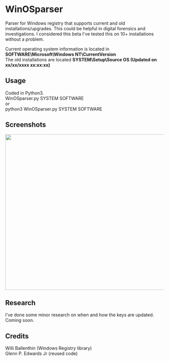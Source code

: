 # WinOSparser
Parser for Windows registry that supports current and old installations/upgrades. This could be helpful in digital forensics and investigations. I considered this beta I've tested this on 10+ installations without a problem.

Current operating system information is located in <b>SOFTWARE\Microsoft\Windows NT\CurrentVersion </b> <br/>
The old installations are located <b>SYSTEM\Setup\Source OS (Updated on xx/xx/xxxx xx:xx:xx)</b>
<h2>Usage</h2>
<p>Coded in Python3. <br/>
WinOSparser.py SYSTEM SOFTWARE <br/>
  or<br/>
python3 WinOSparser.py SYSTEM SOFTWARE<br/>
</p>
<h2>Screenshots</h2>
<a href="Screenshot WinOSparser"><img src="https://github.com/dfirdoctor/WinOSparser/blob/master/image/WinOSparser.png?raw=true" width="732" height="495" style="max-width:100%;"></a>

<h2>Research</h2>
I've done some minor research on when and how the keys are updated. Coming soon.

<h2>Credits</h2>
Willi Ballenthin (Windows Registry library) <br/>
Glenn P. Edwards Jr (reused code)
